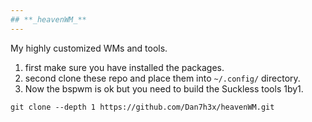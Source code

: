 ```yaml
---
## **_heavenWM_**
---
```


My highly customized WMs and tools.

1. first make sure you have installed the packages.
2. second clone these repo and place them into `~/.config/` directory.
3. Now the bspwm is ok but you need to build the Suckless tools 1by1.

```
git clone --depth 1 https://github.com/Dan7h3x/heavenWM.git
```

